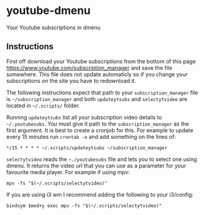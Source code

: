 # youtube-dmenu
Your Youtube subscriptions in dmenu

## Instructions
First off download your Youtube subscriptions from the bottom of this page https://www.youtube.com/subscription_manager and save the file somewhere.
This file does not update automaticly so if you change your subscriptions on the site you have to redownload it.

The following instructions expect that path to your `subscription_manager` file is `~/subscription_manager` and both `updateytsubs` and `selectytvideo` are located in `~/.scripts/` folder.

Running `updateytsubs` list all your subscription video details to `~/.youtubesubs`.
You must give it path to the `subscription_manager` as the first argument.
It is best to create a cronjob for this. For example to update every 15 minutes run `crontab -e` and add something on the lines of:
```
*/15 * * * * ~/.scripts/updateytsubs ~/subscription_manager
```

`selectytvideo` reads the `~./youtubesubs` file and lets you to select one using dmenu.
It returns the video url that you can use as a parameter for your favourite media player.
For example if using mpv:
```
mpv -fs "$(~/.scripts/selectytvideo)"
```
If you are using i3 wm I recommend adding the following to your i3/config:
```
bindsym $mod+y exec mpv -fs "$(~/.scripts/selectytvideo)"
```

